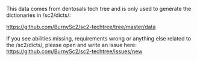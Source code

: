This data comes from dentosals tech tree and is only used to generate the dictionaries in /sc2/dicts/:

https://github.com/BurnySc2/sc2-techtree/tree/master/data

If you see abilities missing, requirements wrong or anything else related to the /sc2/dicts/, please open and write an issue here:
https://github.com/BurnySc2/sc2-techtree/issues/new